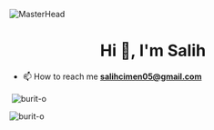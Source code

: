 ![MasterHead](https://www.onurbabur.com/wp-content/uploads/2021/12/java_logo_icon_168609.png)





<h1 align="center">Hi 👋, I'm Salih</h1>


- 📫 How to reach me **salihcimen05@gmail.com**





<p>&nbsp;<img align="center" src="https://github-readme-stats.vercel.app/api?username=burit-o&show_icons=true&locale=en" alt="burit-o" /></p>

<p><img align="center" src="https://github-readme-streak-stats.herokuapp.com/?user=burit-o&" alt="burit-o" /></p>
